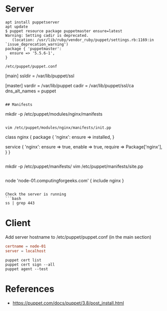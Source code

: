 # Server
```
apt install puppetserver
apt update
$ puppet resource package puppetmaster ensure=latest
Warning: Setting cadir is deprecated. 
   (location: /usr/lib/ruby/vendor_ruby/puppet/settings.rb:1169:in `issue_deprecation_warning')
package { 'puppetmaster':
  ensure => '5.5.6-1',
}

/etc/puppet/puppet.conf
```
[main]
ssldir = /var/lib/puppet/ssl

[master]
vardir = /var/lib/puppet
cadir  = /var/lib/puppet/ssl/ca
dns_alt_names = puppet
```

## Manifests

```
mkdir -p /etc/puppet/modules/nginx/manifests
```

vim /etc/puppet/modules/nginx/manifests/init.pp
```
class nginx {
  package { 'nginx':
    ensure => installed,
  }

  service { 'nginx':
    ensure  => true,
    enable  => true,
    require => Package['nginx'],
  }
}
```
```
mkdir -p /etc/puppet/manifests/
vim /etc/puppet/manifests/site.pp
```
```
node 'node-01.computingforgeeks.com' {
   include nginx
}
```

Check the server is running
```bash
ss | grep 443
```

# Client

Add server hostname to /etc/puppet/puppet.conf (in the main section)
```conf
certname = node-01
server = localhost
```

```
puppet cert list
puppet cert sign --all
puppet agent --test
```

# References
- https://puppet.com/docs/puppet/3.8/post_install.html
